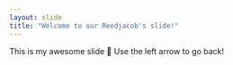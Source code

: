 ```yaml
---
layout: slide
title: "Welcome to our Reedjacob's slide!"
---
```

This is my awesome slide 🎉
Use the left arrow to go back!
